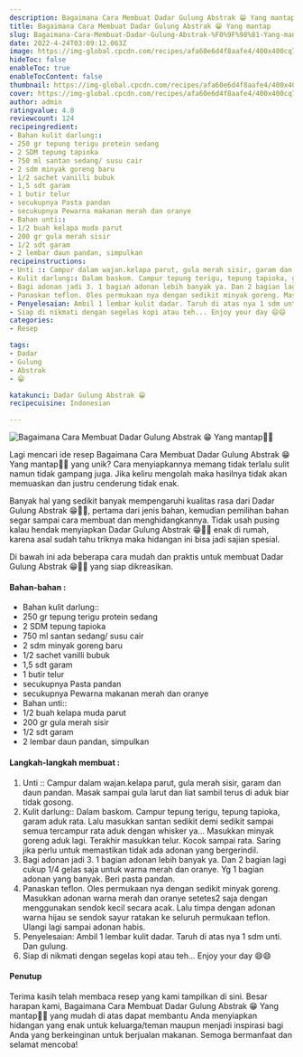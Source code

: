 ```yaml
---
description: Bagaimana Cara Membuat Dadar Gulung Abstrak 😁 Yang mantap"
title: Bagaimana Cara Membuat Dadar Gulung Abstrak 😁 Yang mantap
slug: Bagaimana-Cara-Membuat-Dadar-Gulung-Abstrak-%F0%9F%98%81-Yang-mantap
date: 2022-4-24T03:09:12.063Z
image: https://img-global.cpcdn.com/recipes/afa60e6d4f8aafe4/400x400cq70/photo.jpg
hideToc: false
enableToc: true
enableTocContent: false
thumbnail: https://img-global.cpcdn.com/recipes/afa60e6d4f8aafe4/400x400cq70/photo.jpg
cover: https://img-global.cpcdn.com/recipes/afa60e6d4f8aafe4/400x400cq70/photo.jpg
author: admin
ratingvalue: 4.8
reviewcount: 124
recipeingredient:
- Bahan kulit darlung::
- 250 gr tepung terigu protein sedang
- 2 SDM tepung tapioka
- 750 ml santan sedang/ susu cair
- 2 sdm minyak goreng baru
- 1/2 sachet vanilli bubuk
- 1,5 sdt garam
- 1 butir telur
- secukupnya Pasta pandan
- secukupnya Pewarna makanan merah dan oranye
- Bahan unti::
- 1/2 buah kelapa muda parut
- 200 gr gula merah sisir
- 1/2 sdt garam
- 2 lembar daun pandan, simpulkan
recipeinstructions:
- Unti :: Campur dalam wajan.kelapa parut, gula merah sisir, garam dan daun pandan. Masak sampai gula larut dan liat sambil terus di aduk biar tidak gosong.
- Kulit darlung:: Dalam baskom. Campur tepung terigu, tepung tapioka, garam aduk rata. Lalu masukkan santan sedikit demi sedikit sampai semua tercampur rata aduk dengan whisker ya... Masukkan minyak goreng aduk lagi. Terakhir masukkan telur. Kocok sampai rata. Saring jika perlu untuk memastikan tidak ada adonan yang bergerindil.
- Bagi adonan jadi 3. 1 bagian adonan lebih banyak ya. Dan 2 bagian lagi cukup 1/4 gelas saja untuk warna merah dan oranye. Yg 1 bagian adonan yang banyak. Beri pasta pandan.
- Panaskan teflon. Oles permukaan nya dengan sedikit minyak goreng. Masukkan adonan warna merah dan oranye setetes2 saja dengan menggunakan sendok kecil secara acak. Lalu timpa dengan adonan warna hijau se sendok sayur ratakan ke seluruh permukaan teflon. Ulangi lagi sampai adonan habis.
- Penyelesaian: Ambil 1 lembar kulit dadar. Taruh di atas nya 1 sdm unti. Dan gulung.
- Siap di nikmati dengan segelas kopi atau teh... Enjoy your day 😄😄
categories:
- Resep

tags:
- Dadar
- Gulung
- Abstrak
- 😁

katakunci: Dadar Gulung Abstrak 😁
recipecuisine: Indonesian

---
```


![Bagaimana Cara Membuat Dadar Gulung Abstrak 😁 Yang mantap👩‍🍳](https://img-global.cpcdn.com/recipes/afa60e6d4f8aafe4/400x400cq70/photo.jpg)

Lagi mencari ide resep Bagaimana Cara Membuat Dadar Gulung Abstrak 😁 Yang mantap👩‍🍳 yang unik? Cara menyiapkannya memang tidak terlalu sulit namun tidak gampang juga. Jika keliru mengolah maka hasilnya tidak akan memuaskan dan justru cenderung tidak enak.

Banyak hal yang sedikit banyak mempengaruhi kualitas rasa dari Dadar Gulung Abstrak 😁👩‍🍳, pertama dari jenis bahan, kemudian pemilihan bahan segar sampai cara membuat dan menghidangkannya. Tidak usah pusing kalau hendak menyiapkan Dadar Gulung Abstrak 😁👩‍🍳 enak di rumah, karena asal sudah tahu triknya maka hidangan ini bisa jadi sajian spesial.

Di bawah ini ada beberapa cara mudah dan praktis untuk membuat Dadar Gulung Abstrak 😁👩‍🍳 yang siap dikreasikan.

<!--inarticleads1-->

#### Bahan-bahan :

- Bahan kulit darlung::
- 250 gr tepung terigu protein sedang
- 2 SDM tepung tapioka
- 750 ml santan sedang/ susu cair
- 2 sdm minyak goreng baru
- 1/2 sachet vanilli bubuk
- 1,5 sdt garam
- 1 butir telur
- secukupnya Pasta pandan
- secukupnya Pewarna makanan merah dan oranye
- Bahan unti::
- 1/2 buah kelapa muda parut
- 200 gr gula merah sisir
- 1/2 sdt garam
- 2 lembar daun pandan, simpulkan

<!--inarticleads2-->

#### Langkah-langkah membuat :

1. Unti :: Campur dalam wajan.kelapa parut, gula merah sisir, garam dan daun pandan. Masak sampai gula larut dan liat sambil terus di aduk biar tidak gosong.
1. Kulit darlung:: Dalam baskom. Campur tepung terigu, tepung tapioka, garam aduk rata. Lalu masukkan santan sedikit demi sedikit sampai semua tercampur rata aduk dengan whisker ya... Masukkan minyak goreng aduk lagi. Terakhir masukkan telur. Kocok sampai rata. Saring jika perlu untuk memastikan tidak ada adonan yang bergerindil.
1. Bagi adonan jadi 3. 1 bagian adonan lebih banyak ya. Dan 2 bagian lagi cukup 1/4 gelas saja untuk warna merah dan oranye. Yg 1 bagian adonan yang banyak. Beri pasta pandan.
1. Panaskan teflon. Oles permukaan nya dengan sedikit minyak goreng. Masukkan adonan warna merah dan oranye setetes2 saja dengan menggunakan sendok kecil secara acak. Lalu timpa dengan adonan warna hijau se sendok sayur ratakan ke seluruh permukaan teflon. Ulangi lagi sampai adonan habis.
1. Penyelesaian: Ambil 1 lembar kulit dadar. Taruh di atas nya 1 sdm unti. Dan gulung.
1. Siap di nikmati dengan segelas kopi atau teh... Enjoy your day 😄😄

#### Penutup

Terima kasih telah membaca resep yang kami tampilkan di sini. Besar harapan kami, Bagaimana Cara Membuat Dadar Gulung Abstrak 😁 Yang mantap👩‍🍳 yang mudah di atas dapat membantu Anda menyiapkan hidangan yang enak untuk keluarga/teman maupun menjadi inspirasi bagi Anda yang berkeinginan untuk berjualan makanan. Semoga bermanfaat dan selamat mencoba!